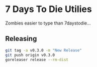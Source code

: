 # 7 Days To Die Utilies

Zombies easier to type than 7daystodie...


## Releasing

```bash
git tag -a v0.3.0 -m "New Release"
git push origin v0.3.0
goreleaser release --rm-dist
```
